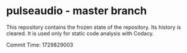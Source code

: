 # pulseaudio - master branch

This repository contains the frozen state of the repository.
Its history is cleared. It is used only for static code
analysis with Codacy.

Commit Time: 1729829003